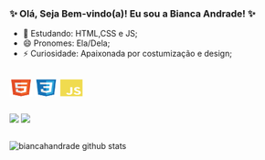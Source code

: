 ### ✨ Olá, Seja Bem-vindo(a)! Eu sou a Bianca Andrade! ✨

- 🌱 Estudando: HTML,CSS e JS;
- 😄 Pronomes: Ela/Dela;
- ⚡ Curiosidade: Apaixonada por costumização e design;

<div style="display: inline_block"><br>
  <img align="center" alt="Bia-HTML" height="30" width="40" src="https://raw.githubusercontent.com/devicons/devicon/master/icons/html5/html5-original.svg">
  <img align="center" alt="Bia-CSS" height="30" width="40" src="https://raw.githubusercontent.com/devicons/devicon/master/icons/css3/css3-original.svg">
  <img align="center" alt="Bia-js" height="30" width="40" src="https://raw.githubusercontent.com/devicons/devicon/master/icons/javascript/javascript-plain.svg">
</div>

##

<div>  
  <a href="https://www.instagram.com/biah.handrade/" target="_blank"><img src="https://img.shields.io/badge/-Instagram-%23E4405F?style=for-the-badge&logo=instagram&logoColor=white" target="_blank"></a>
   <a href="https://www.linkedin.com/in/bianca-andrade-299636259/" target="_blank"><img src="https://img.shields.io/badge/-LinkedIn-%230077B5?style=for-the-badge&logo=linkedin&logoColor=white" target="_blank"></a> 
  
##
  
  <img align="left" alt="biancahandrade github stats" src="https://github-readme-stats-dun-theta.vercel.app/api?username=biancahandrade&show_icons=true&bg_color=5A8C6E&title_color=264030&text_color=264030&icon_color=264030&border_color=264030&hide_border=true" />

